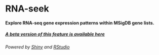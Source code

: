 # RNA-seek

#### Explore RNA-seq gene expression patterns within MSigDB gene lists.

##### [A beta version of this feature is available here](https://mmingay2.shinyapps.io/RNA-seek/)

###### Powered by [Shiny](shiny.rstudio.com) and [RStudio](https://www.rstudio.com/)






